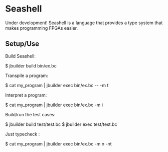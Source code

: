 # Seashell

Under development! Seashell is a language that provides a type system that makes programming FPGAs easier.

## Setup/Use

Build Seashell:

  $ jbuilder build bin/ex.bc 

Transpile a program:

  $ cat my_program | jbuilder exec bin/ex.bc -- -m t

Interpret a program:

  $ cat my_program | jbuilder exec bin/ex.bc -m i

Build/run the test cases:

  $ jbuilder build test/test.bc
  $ jbuilder exec test/test.bc

Just typecheck :

  $ cat my_program | jbuilder exec bin/ex.bc -m n -nt
